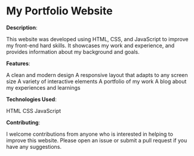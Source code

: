 # My Portfolio Website

**Description**:

This website was developed using HTML, CSS, and JavaScript to improve my front-end hard skills. It showcases my work and experience, and provides information about my background and goals.

**Features**:

A clean and modern design
A responsive layout that adapts to any screen size
A variety of interactive elements
A portfolio of my work
A blog about my experiences and learnings

**Technologies Used**:

HTML
CSS
JavaScript

**Contributing**:

I welcome contributions from anyone who is interested in helping to improve this website. Please open an issue or submit a pull request if you have any suggestions.
